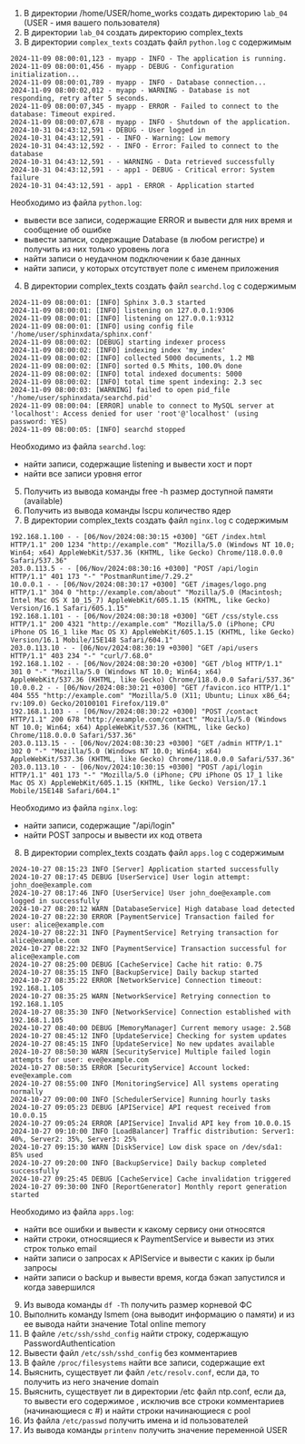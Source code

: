 1) В директории /home/USER/home_works создать директорию `lab_04` (USER - имя вашего пользователя)
2) В директории `lab_04` создать директорию complex_texts
3) В директории `complex_texts` создать файл `python.log` с содержимым
```
2024-11-09 08:00:01,123 - myapp - INFO - The application is running.
2024-11-09 08:00:01,456 - myapp - DEBUG - Configuration initialization...
2024-11-09 08:00:01,789 - myapp - INFO - Database connection...
2024-11-09 08:00:02,012 - myapp - WARNING - Database is not responding, retry after 5 seconds.
2024-11-09 08:00:07,345 - myapp - ERROR - Failed to connect to the database: Timeout expired.
2024-11-09 08:00:07,678 - myapp - INFO - Shutdown of the application.
2024-10-31 04:43:12,591 - DEBUG - User logged in
2024-10-31 04:43:12,591 - - INFO - Warning: Low memory
2024-10-31 04:43:12,592 - - INFO - Error: Failed to connect to the database
2024-10-31 04:43:12,591 - - WARNING - Data retrieved successfully
2024-10-31 04:43:12,591 - - app1 - DEBUG - Critical error: System failure
2024-10-31 04:43:12,591 - app1 - ERROR - Application started
```
Необходимо из файла `python.log`:
- вывести все записи, содержащие ERROR и вывести для них время и сообщение об ошибке
- вывести записи, содержащие Database (в любом регистре) и получить из них только уровень лога
- найти записи о неудачном подключении к базе данных
- найти записи, у которых отсутствует поле с именем приложения
4) В директории complex_texts создать файл `searchd.log` с содержимым
```
2024-11-09 08:00:01: [INFO] Sphinx 3.0.3 started
2024-11-09 08:00:01: [INFO] listening on 127.0.0.1:9306
2024-11-09 08:00:01: [INFO] listening on 127.0.0.1:9312
2024-11-09 08:00:01: [INFO] using config file '/home/user/sphinxdata/sphinx.conf'
2024-11-09 08:00:02: [DEBUG] starting indexer process
2024-11-09 08:00:02: [INFO] indexing index 'my_index'
2024-11-09 08:00:02: [INFO] collected 5000 documents, 1.2 MB
2024-11-09 08:00:02: [INFO] sorted 0.5 Mhits, 100.0% done
2024-11-09 08:00:02: [INFO] total indexed documents: 5000
2024-11-09 08:00:02: [INFO] total time spent indexing: 2.3 sec
2024-11-09 08:00:03: [WARNING] failed to open pid_file '/home/user/sphinxdata/searchd.pid'
2024-11-09 08:00:04: [ERROR] unable to connect to MySQL server at 'localhost': Access denied for user 'root'@'localhost' (using password: YES)
2024-11-09 08:00:05: [INFO] searchd stopped
```
Необходимо из файла `searchd.log`:
- найти записи, содержащие listening и вывести хост и порт
- найти все записи уровня error
5) Получить из вывода команды free -h размер доступной памяти (available)
6) Получить из вывода команды lscpu количество ядер
7) В директории complex_texts создать файл `nginx.log` с содержимым
```
192.168.1.100 - - [06/Nov/2024:08:30:15 +0300] "GET /index.html HTTP/1.1" 200 1234 "http://example.com" "Mozilla/5.0 (Windows NT 10.0; Win64; x64) AppleWebKit/537.36 (KHTML, like Gecko) Chrome/118.0.0.0 Safari/537.36"
203.0.113.5 - - [06/Nov/2024:08:30:16 +0300] "POST /api/login HTTP/1.1" 401 173 "-" "PostmanRuntime/7.29.2"
10.0.0.1 - - [06/Nov/2024:08:30:17 +0300] "GET /images/logo.png HTTP/1.1" 304 0 "http://example.com/about" "Mozilla/5.0 (Macintosh; Intel Mac OS X 10_15_7) AppleWebKit/605.1.15 (KHTML, like Gecko) Version/16.1 Safari/605.1.15"
192.168.1.101 - - [06/Nov/2024:08:30:18 +0300] "GET /css/style.css HTTP/1.1" 200 4321 "http://example.com" "Mozilla/5.0 (iPhone; CPU iPhone OS 16_1 like Mac OS X) AppleWebKit/605.1.15 (KHTML, like Gecko) Version/16.1 Mobile/15E148 Safari/604.1"
203.0.113.10 - - [06/Nov/2024:08:30:19 +0300] "GET /api/users HTTP/1.1" 403 234 "-" "curl/7.68.0"
192.168.1.102 - - [06/Nov/2024:08:30:20 +0300] "GET /blog HTTP/1.1" 301 0 "-" "Mozilla/5.0 (Windows NT 10.0; Win64; x64) AppleWebKit/537.36 (KHTML, like Gecko) Chrome/118.0.0.0 Safari/537.36"
10.0.0.2 - - [06/Nov/2024:08:30:21 +0300] "GET /favicon.ico HTTP/1.1" 404 555 "http://example.com" "Mozilla/5.0 (X11; Ubuntu; Linux x86_64; rv:109.0) Gecko/20100101 Firefox/119.0"
192.168.1.103 - - [06/Nov/2024:08:30:22 +0300] "POST /contact HTTP/1.1" 200 678 "http://example.com/contact" "Mozilla/5.0 (Windows NT 10.0; Win64; x64) AppleWebKit/537.36 (KHTML, like Gecko) Chrome/118.0.0.0 Safari/537.36"
203.0.113.15 - - [06/Nov/2024:08:30:23 +0300] "GET /admin HTTP/1.1" 302 0 "-" "Mozilla/5.0 (Windows NT 10.0; Win64; x64) AppleWebKit/537.36 (KHTML, like Gecko) Chrome/118.0.0.0 Safari/537.36"
203.0.113.10 - - [06/Nov/2024:10:30:15 +0300] "POST /api/login HTTP/1.1" 401 173 "-" "Mozilla/5.0 (iPhone; CPU iPhone OS 17_1 like Mac OS X) AppleWebKit/605.1.15 (KHTML, like Gecko) Version/17.1 Mobile/15E148 Safari/604.1"
```
Необходимо из файла `nginx.log`:
- найти записи, содержащие "/api/login"
- найти POST запросы и вывести их код ответа
8) В директории complex_texts создать файл `apps.log` с содержимым
```
2024-10-27 08:15:23 INFO [Server] Application started successfully
2024-10-27 08:17:45 DEBUG [UserService] User login attempt: john_doe@example.com
2024-10-27 08:17:46 INFO [UserService] User john_doe@example.com logged in successfully
2024-10-27 08:20:12 WARN [DatabaseService] High database load detected
2024-10-27 08:22:30 ERROR [PaymentService] Transaction failed for user: alice@example.com
2024-10-27 08:22:31 INFO [PaymentService] Retrying transaction for alice@example.com
2024-10-27 08:22:32 INFO [PaymentService] Transaction successful for alice@example.com
2024-10-27 08:25:00 DEBUG [CacheService] Cache hit ratio: 0.75
2024-10-27 08:35:15 INFO [BackupService] Daily backup started
2024-10-27 08:35:22 ERROR [NetworkService] Connection timeout: 192.168.1.105
2024-10-27 08:35:25 WARN [NetworkService] Retrying connection to 192.168.1.105
2024-10-27 08:35:30 INFO [NetworkService] Connection established with 192.168.1.105
2024-10-27 08:40:00 DEBUG [MemoryManager] Current memory usage: 2.5GB
2024-10-27 08:45:12 INFO [UpdateService] Checking for system updates
2024-10-27 08:45:15 INFO [UpdateService] No new updates available
2024-10-27 08:50:30 WARN [SecurityService] Multiple failed login attempts for user: eve@example.com
2024-10-27 08:50:35 ERROR [SecurityService] Account locked: eve@example.com
2024-10-27 08:55:00 INFO [MonitoringService] All systems operating normally
2024-10-27 09:00:00 INFO [SchedulerService] Running hourly tasks
2024-10-27 09:05:23 DEBUG [APIService] API request received from 10.0.0.15
2024-10-27 09:05:24 ERROR [APIService] Invalid API key from 10.0.0.15
2024-10-27 09:10:00 INFO [LoadBalancer] Traffic distribution: Server1: 40%, Server2: 35%, Server3: 25%
2024-10-27 09:15:30 WARN [DiskService] Low disk space on /dev/sda1: 85% used
2024-10-27 09:20:00 INFO [BackupService] Daily backup completed successfully
2024-10-27 09:25:45 DEBUG [CacheService] Cache invalidation triggered
2024-10-27 09:30:00 INFO [ReportGenerator] Monthly report generation started
```
Необходимо из файла `apps.log`:
- найти все ошибки и вывести к какому сервису они относятся
- найти строки, относящиеся к PaymentService и вывести из этих строк только email
- найти записи о запросах к APIService и вывести с каких ip были запросы
- найти записи о backup и вывести время, когда бэкап запустился и когда завершился
9) Из вывода команды `df -Th` получить размер корневой ФС
10) Выполнить команду lsmem (она выводит информацию о памяти) и из ее вывода найти значение Total online memory
11) В файле `/etc/ssh/sshd_config` найти строку, содержащую PasswordAuthentication
12) Вывести файл `/etc/ssh/sshd_config` без комментариев
13) В файле `/proc/filesystems` найти все записи, содержащие ext
14) Выяснить, существует ли файл `/etc/resolv.conf`, если да, то получить из него значение domain
15) Выяснить, существует ли в директории /etc файл ntp.conf, если да, то вывести его содержимое , исключив все строки комментариев (начинающиеся с #) и найти строки начинающиеся с pool
16) Из файла `/etc/passwd` получить имена и id пользователей
17) Из вывода команды `printenv` получить значение переменной USER
